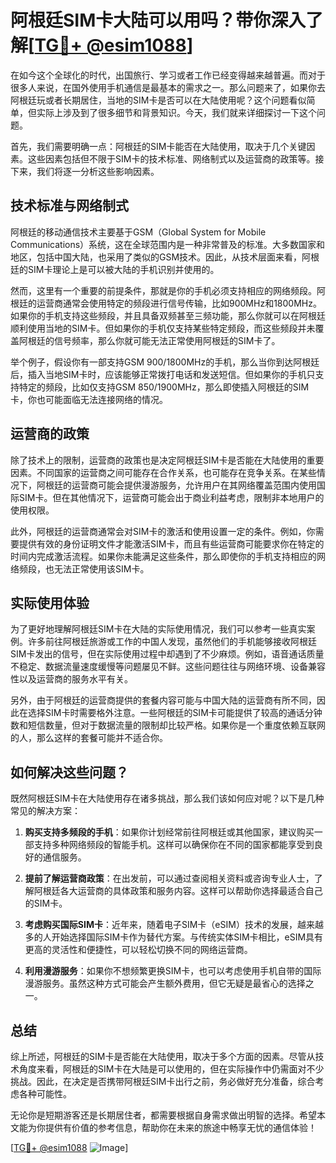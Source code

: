 # 阿根廷SIM卡大陆可以用吗？带你深入了解[[TG💪+ @esim1088](https://t.me/s/esim1088)]

在如今这个全球化的时代，出国旅行、学习或者工作已经变得越来越普遍。而对于很多人来说，在国外使用手机通信是最基本的需求之一。那么问题来了，如果你去阿根廷玩或者长期居住，当地的SIM卡是否可以在大陆使用呢？这个问题看似简单，但实际上涉及到了很多细节和背景知识。今天，我们就来详细探讨一下这个问题。

首先，我们需要明确一点：阿根廷的SIM卡能否在大陆使用，取决于几个关键因素。这些因素包括但不限于SIM卡的技术标准、网络制式以及运营商的政策等。接下来，我们将逐一分析这些影响因素。

## 技术标准与网络制式

阿根廷的移动通信技术主要基于GSM（Global System for Mobile Communications）系统，这在全球范围内是一种非常普及的标准。大多数国家和地区，包括中国大陆，也采用了类似的GSM技术。因此，从技术层面来看，阿根廷的SIM卡理论上是可以被大陆的手机识别并使用的。

然而，这里有一个重要的前提条件，那就是你的手机必须支持相应的网络频段。阿根廷的运营商通常会使用特定的频段进行信号传输，比如900MHz和1800MHz。如果你的手机支持这些频段，并且具备双频甚至三频功能，那么你就可以在阿根廷顺利使用当地的SIM卡。但如果你的手机仅支持某些特定频段，而这些频段并未覆盖阿根廷的信号频率，那么你就可能无法正常使用阿根廷的SIM卡了。

举个例子，假设你有一部支持GSM 900/1800MHz的手机，那么当你到达阿根廷后，插入当地SIM卡时，应该能够正常拨打电话和发送短信。但如果你的手机只支持特定的频段，比如仅支持GSM 850/1900MHz，那么即使插入阿根廷的SIM卡，你也可能面临无法连接网络的情况。

## 运营商的政策

除了技术上的限制，运营商的政策也是决定阿根廷SIM卡是否能在大陆使用的重要因素。不同国家的运营商之间可能存在合作关系，也可能存在竞争关系。在某些情况下，阿根廷的运营商可能会提供漫游服务，允许用户在其网络覆盖范围内使用国际SIM卡。但在其他情况下，运营商可能会出于商业利益考虑，限制非本地用户的使用权限。

此外，阿根廷的运营商通常会对SIM卡的激活和使用设置一定的条件。例如，你需要提供有效的身份证明文件才能激活SIM卡，而且有些运营商可能要求你在特定的时间内完成激活流程。如果你未能满足这些条件，那么即使你的手机支持相应的网络频段，也无法正常使用该SIM卡。

## 实际使用体验

为了更好地理解阿根廷SIM卡在大陆的实际使用情况，我们可以参考一些真实案例。许多前往阿根廷旅游或工作的中国人发现，虽然他们的手机能够接收阿根廷SIM卡发出的信号，但在实际使用过程中却遇到了不少麻烦。例如，语音通话质量不稳定、数据流量速度缓慢等问题屡见不鲜。这些问题往往与网络环境、设备兼容性以及运营商的服务水平有关。

另外，由于阿根廷的运营商提供的套餐内容可能与中国大陆的运营商有所不同，因此在选择SIM卡时需要格外注意。一些阿根廷的SIM卡可能提供了较高的通话分钟数和短信数量，但对于数据流量的限制却比较严格。如果你是一个重度依赖互联网的人，那么这样的套餐可能并不适合你。

## 如何解决这些问题？

既然阿根廷SIM卡在大陆使用存在诸多挑战，那么我们该如何应对呢？以下是几种常见的解决方案：

1. **购买支持多频段的手机**：如果你计划经常前往阿根廷或其他国家，建议购买一部支持多种网络频段的智能手机。这样可以确保你在不同的国家都能享受到良好的通信服务。

2. **提前了解运营商政策**：在出发前，可以通过查阅相关资料或咨询专业人士，了解阿根廷各大运营商的具体政策和服务内容。这样可以帮助你选择最适合自己的SIM卡。

3. **考虑购买国际SIM卡**：近年来，随着电子SIM卡（eSIM）技术的发展，越来越多的人开始选择国际SIM卡作为替代方案。与传统实体SIM卡相比，eSIM具有更高的灵活性和便捷性，可以轻松切换不同的网络运营商。

4. **利用漫游服务**：如果你不想频繁更换SIM卡，也可以考虑使用手机自带的国际漫游服务。虽然这种方式可能会产生额外费用，但它无疑是最省心的选择之一。

## 总结

综上所述，阿根廷的SIM卡是否能在大陆使用，取决于多个方面的因素。尽管从技术角度来看，阿根廷的SIM卡在大陆是可以使用的，但在实际操作中仍需面对不少挑战。因此，在决定是否携带阿根廷SIM卡出行之前，务必做好充分准备，综合考虑各种可能性。

无论你是短期游客还是长期居住者，都需要根据自身需求做出明智的选择。希望本文能为你提供有价值的参考信息，帮助你在未来的旅途中畅享无忧的通信体验！

[[TG💪+ @esim1088](https://t.me/s/esim1088) ![Image](https://i.postimg.cc/4NQfJmqS/Snipaste-2025-05-13-00-14-12.png)]